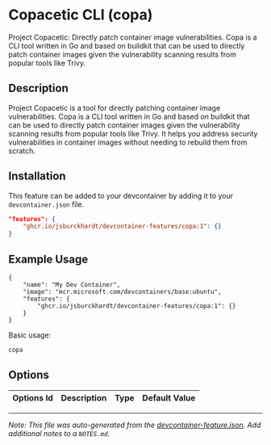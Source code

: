 
# Copacetic CLI (copa)

Project Copacetic: Directly patch container image vulnerabilities. Copa is a CLI tool written in Go and based on buildkit that can be used to directly patch container images given the vulnerability scanning results from popular tools like Trivy.

## Description

Project Copacetic is a tool for directly patching container image vulnerabilities. Copa is a CLI tool written in Go and based on buildkit that can be used to directly patch container images given the vulnerability scanning results from popular tools like Trivy. It helps you address security vulnerabilities in container images without needing to rebuild them from scratch.

## Installation

This feature can be added to your devcontainer by adding it to your `devcontainer.json` file.

```json
"features": {
    "ghcr.io/jsburckhardt/devcontainer-features/copa:1": {}
}
```

## Example Usage

```jsonc
{
    "name": "My Dev Container",
    "image": "mcr.microsoft.com/devcontainers/base:ubuntu",
    "features": {
        "ghcr.io/jsburckhardt/devcontainer-features/copa:1": {}
    }
}
```

Basic usage:

```bash
copa
```
## Options

| Options Id | Description | Type | Default Value |
|-----|-----|-----|-----|




---

_Note: This file was auto-generated from the [devcontainer-feature.json](https://github.com/jsburckhardt/devcontainer-features/blob/main/src/copa/devcontainer-feature.json).  Add additional notes to a `NOTES.md`._
